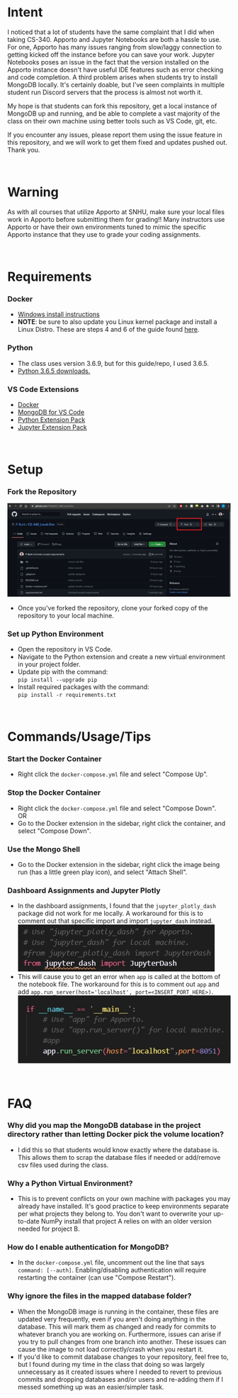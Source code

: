 # Intent
I noticed that a lot of students have the same complaint that I did when taking CS-340. Apporto and Jupyter Notebooks are both a hassle to use. For one, Apporto has many issues ranging from slow/laggy connection to getting kicked off the instance before you can save your work. Jupyter Notebooks poses an issue in the fact that the version installed on the Apporto instance doesn't have useful IDE features such as error checking and code completion. A third problem arises when students try to install MongoDB locally. It's certainly doable, but I've seen complaints in multiple student run Discord servers that the process is almost not worth it. 

My hope is that students can fork this repository, get a local instance of MongoDB up and running, and be able to complete a vast majority of the class on their own machine using better tools such as VS Code, git, etc. 

If you encounter any issues, please report them using the issue feature in this repository, and we will work to get them fixed and updates pushed out. Thank you.

</br>

# Warning
As with all courses that utilize Apporto at SNHU, make sure your local files work in Apporto before submitting them for grading!! Many instructors use Apporto or have their own environments tuned to mimic the specific Apporto instance that they use to grade your coding assignments. 

</br>

# Requirements
### Docker
  - [Windows install instructions](https://docs.docker.com/desktop/install/windows-install/)
  - **NOTE**: be sure to also update you Linux kernel package and install a Linux Distro. These are steps 4 and 6 of the guide found [here](https://docs.docker.com/desktop/install/windows-install/). 
  

### Python
  - The class uses version 3.6.9, but for this guide/repo, I used 3.6.5.
  - [Python 3.6.5 downloads.](https://docs.docker.com/desktop/install/windows-install/)
  

### VS Code Extensions
  - [Docker](https://marketplace.visualstudio.com/items?itemName=ms-azuretools.vscode-docker)
  - [MongoDB for VS Code](https://marketplace.visualstudio.com/items?itemName=mongodb.mongodb-vscode)
  - [Python Extension Pack](https://marketplace.visualstudio.com/items?itemName=donjayamanne.python-extension-pack)
  - [Jupyter Extension Pack](https://marketplace.visualstudio.com/items?itemName=donjayamanne.python-extension-pack)

</br>

# Setup

### Fork the Repository
![My Image](resources/readme_images/forkRepo.jpg)
- Once you've forked the repository, clone your forked copy of the repository to your local machine.

### Set up Python Environment
- Open the repository in VS Code.
- Navigate to the Python extension and create a new virtual environment in your project folder.
- Update pip with the command: </br>
  `pip install --upgrade pip`
- Install required packages with the command: </br>
  `pip install -r requirements.txt`

</br>

# Commands/Usage/Tips
### Start the Docker Container
- Right click the `docker-compose.yml` file and select "Compose Up".

### Stop the Docker Container
- Right click the `docker-compose.yml` file and select "Compose Down".</br>
OR</br>
- Go to the Docker extension in the sidebar, right click the container, and select "Compose Down".

### Use the Mongo Shell
- Go to the Docker extension in the sidebar, right click the image being run (has a little green play icon), and select "Attach Shell".

### Dashboard Assignments and Jupyter Plotly
- In the dashboard assignments, I found that the `jupyter_plotly_dash` package did not work for me locally. A workaround for this is to comment out that specific import and import `jupyter_dash` instead. </br>
  ![Image](resources/readme_images/importFix.jpg) </br>
- This will cause you to get an error when `app` is called at the bottom of the notebook file. The workaround for this is to comment out `app` and add `app.run_server(host='localhost', port=<INSERT_PORT_HERE>)`. </br>
  ![image](resources/readme_images/appCallFix.jpg)

</br>

# FAQ

### Why did you map the MongoDB database in the project directory rather than letting Docker pick the volume location?
- I did this so that students would know exactly where the database is. This allows them to scrap the database files if needed or add/remove csv files used during the class.

### Why a Python Virtual Environment?
- This is to prevent conflicts on your own machine with packages you may already have installed. It's good practice to keep environments separate per what projects they belong to. You don't want to overwrite your up-to-date NumPy install that project A relies on with an older version needed for project B.

### How do I enable authentication for MongoDB?
- In the `docker-compose.yml` file, uncomment out the line that says `command: [--auth]`. Enabling/disabling authentication will require restarting the container (can use "Compose Restart").

### Why ignore the files in the mapped database folder?
- When the MongoDB image is running in the container, these files are updated very frequently, even if you aren't doing anything in the database. This will mark them as changed and ready for commits to whatever branch you are working on. Furthermore, issues can arise if you try to pull changes from one branch into another. These issues can cause the image to not load correctly/crash when you restart it. 
- If you'd like to commit database changes to your repository, feel free to, but I found during my time in the class that doing so was largely unnecessary as it created issues where I needed to revert to previous commits and dropping databases and/or users and re-adding them if I messed something up was an easier/simpler task.


